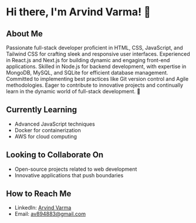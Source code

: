 # Hi there, I'm Arvind Varma! 👋

## About Me
Passionate full-stack developer proficient in HTML, CSS, JavaScript, and Tailwind CSS for crafting sleek and responsive user interfaces. Experienced in React.js and Next.js for building dynamic and engaging front-end applications. Skilled in Node.js for backend development, with expertise in MongoDB, MySQL, and SQLite for efficient database management. Committed to implementing best practices like Git version control and Agile methodologies. Eager to contribute to innovative projects and continually learn in the dynamic world of full-stack development. 🚀

## Currently Learning
- Advanced JavaScript techniques
- Docker for containerization
- AWS for cloud computing

## Looking to Collaborate On
- Open-source projects related to web development
- Innovative applications that push boundaries

## How to Reach Me
- LinkedIn: [Arvind Varma](https://www.linkedin.com/in/arvind-varma-884a7423a/)
- Email: av894883@gmail.com

<!---
Arvind78/Arvind78 is a ✨ special ✨ repository because its `README.md` (this file) appears on your GitHub profile.
You can click the Preview link to take a look at your changes.
-->
